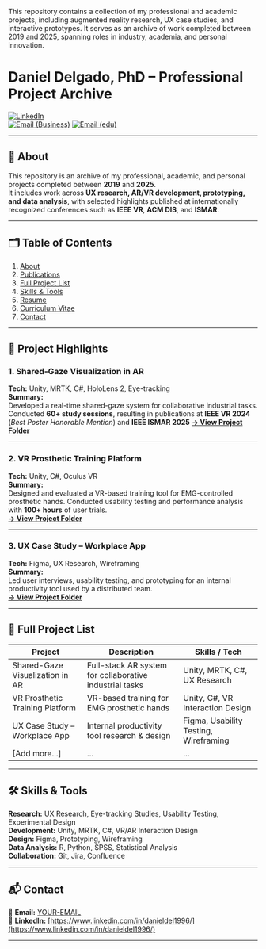 This repository contains a collection of my professional and academic projects, including augmented reality research, UX case studies, and interactive prototypes. It serves as an archive of work completed between 2019 and 2025, spanning roles in industry, academia, and personal innovation.

# Daniel Delgado, PhD – Professional Project Archive

[![LinkedIn](https://img.shields.io/badge/LinkedIn-Profile-blue)](https://www.linkedin.com/in/danieldel1996/)  
[![Email (Business)](https://img.shields.io/badge/Email-Contact-lightgrey)](mailto:danieldeldelgado.xr@gmail.com)
[![Email (edu)](https://img.shields.io/badge/Email-Contact-lightgrey)](mailto:danieldel@ufl.edu)


---

## 📖 About

This repository is an archive of my professional, academic, and personal projects completed between **2019** and **2025**.  
It includes work across **UX research, AR/VR development, prototyping, and data analysis**, with selected highlights published at internationally recognized conferences such as **IEEE VR**, **ACM DIS**, and **ISMAR**.

---

## 🗂 Table of Contents
1. [About](#-about)  
2. [Publications](#-publications)  
3. [Full Project List](#-full-project-list)  
4. [Skills & Tools](#-skills--tools)
5. [Resume](#-resume)
6. [Curriculum Vitae](#-curriculum-vitae)
7. [Contact](#-contact)  

---

## 🌟 Project Highlights

### **1. Shared-Gaze Visualization in AR**
**Tech:** Unity, MRTK, C#, HoloLens 2, Eye-tracking  
**Summary:**  
Developed a real-time shared-gaze system for collaborative industrial tasks. Conducted **60+ study sessions**, resulting in publications at **IEEE VR 2024** (*Best Poster Honorable Mention*) and **IEEE ISMAR 2025**
**[→ View Project Folder](projects/shared-gaze-ar/)**

---

### **2. VR Prosthetic Training Platform**
**Tech:** Unity, C#, Oculus VR  
**Summary:**  
Designed and evaluated a VR-based training tool for EMG-controlled prosthetic hands. Conducted usability testing and performance analysis with **100+ hours** of user trials.  
**[→ View Project Folder](projects/vr-prosthetic-training/)**

---

### **3. UX Case Study – Workplace App**
**Tech:** Figma, UX Research, Wireframing  
**Summary:**  
Led user interviews, usability testing, and prototyping for an internal productivity tool used by a distributed team.  
**[→ View Project Folder](projects/workplace-app/)**

---

## 📂 Full Project List

| Project | Description | Skills / Tech |
|---------|-------------|---------------|
| Shared-Gaze Visualization in AR | Full-stack AR system for collaborative industrial tasks | Unity, MRTK, C#, UX Research |
| VR Prosthetic Training Platform | VR-based training for EMG prosthetic hands | Unity, C#, VR Interaction Design |
| UX Case Study – Workplace App | Internal productivity tool research & design | Figma, Usability Testing, Wireframing |
| [Add more...] | ... | ... |

---

## 🛠 Skills & Tools

**Research:** UX Research, Eye-tracking Studies, Usability Testing, Experimental Design  
**Development:** Unity, MRTK, C#, VR/AR Interaction Design  
**Design:** Figma, Prototyping, Wireframing  
**Data Analysis:** R, Python, SPSS, Statistical Analysis  
**Collaboration:** Git, Jira, Confluence  

---

## 📬 Contact

📧 **Email:** [YOUR-EMAIL](mailto:YOUR-EMAIL)  
🔗 **LinkedIn:** [https://www.linkedin.com/in/danieldel1996/](https://www.linkedin.com/in/danieldel1996/)

---
